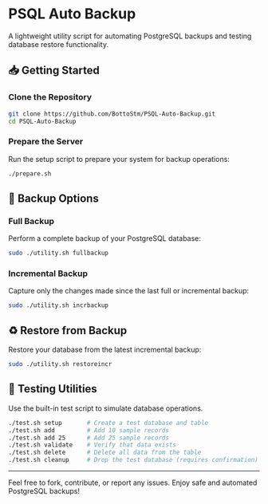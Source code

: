 # PSQL Auto Backup

A lightweight utility script for automating PostgreSQL backups and testing database restore functionality.

## 📥 Getting Started

### Clone the Repository
```bash
git clone https://github.com/BottoStm/PSQL-Auto-Backup.git
cd PSQL-Auto-Backup
```

### Prepare the Server
Run the setup script to prepare your system for backup operations:
```bash
./prepare.sh
```

## 🔄 Backup Options

### Full Backup
Perform a complete backup of your PostgreSQL database:
```bash
sudo ./utility.sh fullbackup
```

### Incremental Backup
Capture only the changes made since the last full or incremental backup:
```bash
sudo ./utility.sh incrbackup
```

## ♻️ Restore from Backup
Restore your database from the latest incremental backup:
```bash
sudo ./utility.sh restoreincr
```

## 🧪 Testing Utilities
Use the built-in test script to simulate database operations.

```bash
./test.sh setup       # Create a test database and table
./test.sh add         # Add 10 sample records
./test.sh add 25      # Add 25 sample records
./test.sh validate    # Verify that data exists
./test.sh delete      # Delete all data from the table
./test.sh cleanup     # Drop the test database (requires confirmation)
```

---

Feel free to fork, contribute, or report any issues. Enjoy safe and automated PostgreSQL backups!

